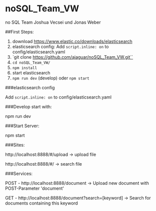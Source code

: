 # noSQL_Team_VW
no SQL Team Joshua Vecsei und Jonas Weber


##First Steps:
1. download https://www.elastic.co/downloads/elasticsearch
2. elasticsearch config: Add `script.inline: on` to config/elasticsearch.yaml
3. `git clone https://github.com/ajaguar/noSQL_Team_VW.git``
4. `cd noSQL_Team_VW/`
5. `npm install`
6. start elasticsearch
7. `npm run dev` (develop) oder `npm start`

###elasticsearch config

Add `script.inline: on` to config/elasticsearch.yaml

###Develop start with:

npm run dev


###Start Server:

npm start


###Sites:

http://localhost:8888/#/upload -> upload file

http://localhost:8888/#/ -> search file

###Services:

POST - http://localhost:8888/document -> Upload new document with POST-Parameter 'document'

GET - http://localhost:8888/document?search=[keyword] -> Search for documents containing this keyword

